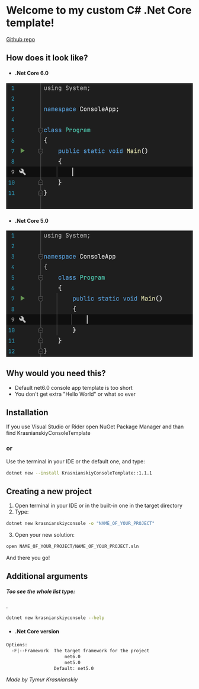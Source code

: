 # Welcome to my custom C# .Net Core template!

[Github repo](https://github.com/T1M0UT/TemplateProjects)

## How does it look like?
- #### .Net Core 6.0
![.Net 6.0 View](https://github.com/T1M0UT/TemplateProjects/blob/main/ApplicationViewNet6.png)
- #### .Net Core 5.0
![.Net 5.0 View](https://github.com/T1M0UT/TemplateProjects/blob/main/ApplicationViewNet5.png)
## Why would you need this?

- Default net6.0 console app template is too short
- You don't get extra "Hello World" or what so ever


## Installation

If you use Visual Studio or Rider
open NuGet Package Manager
and than find KrasnianskiyConsoleTemplate

### or

Use the terminal in your IDE or the default one, and type:

```sh
dotnet new --install KrasnianskiyConsoleTemplate::1.1.1
```

## Creating a new project

1. Open terminal in your IDE or in the built-in one in the target directory
2. Type:
```sh
dotnet new krasnianskiyconsole -o "NAME_OF_YOUR_PROJECT"
```
3. Open your new solution:
```sh
open NAME_OF_YOUR_PROJECT/NAME_OF_YOUR_PROJECT.sln
```
And there you go!

## Additional arguments
##### *Too see the whole list type:*
.
```sh
dotnet new krasnianskiyconsole --help
```
- #### .Net Core version
```
Options:                                              
  -F|--Framework  The target framework for the project
                      net6.0                          
                      net5.0                          
                  Default: net5.0         
```

_Made by Tymur Krasnianskiy_
